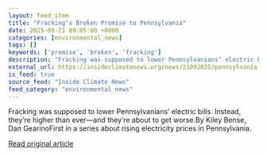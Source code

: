 ```yaml
---
layout: feed_item
title: "Fracking’s Broken Promise to Pennsylvania"
date: 2025-09-21 09:05:00 +0000
categories: [environmental_news]
tags: []
keywords: ['promise', 'broken', 'fracking']
description: "Fracking was supposed to lower Pennsylvanians’ electric bills"
external_url: https://insideclimatenews.org/news/21092025/pennsylvania-gas-fracking-electric-bills/
is_feed: true
source_feed: "Inside Climate News"
feed_category: "environmental_news"
---
```


Fracking was supposed to lower Pennsylvanians’ electric bills. Instead, they’re higher than ever—and they’re about to get worse.By Kiley Bense, Dan GearinoFirst in a series about rising electricity prices in Pennsylvania.

[Read original article](https://insideclimatenews.org/news/21092025/pennsylvania-gas-fracking-electric-bills/)
